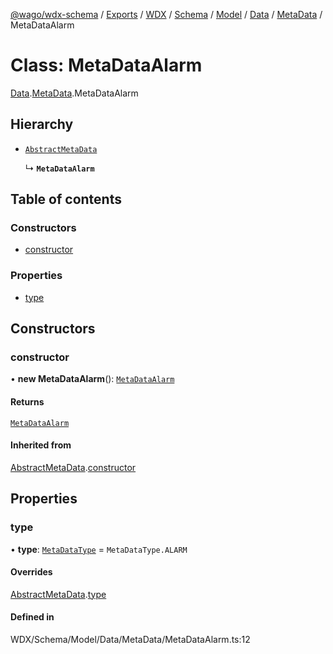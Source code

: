 [@wago/wdx-schema](../README.md) / [Exports](../modules.md) / [WDX](../modules/WDX.md) / [Schema](../modules/WDX.Schema.md) / [Model](../modules/WDX.Schema.Model.md) / [Data](../modules/WDX.Schema.Model.Data.md) / [MetaData](../modules/WDX.Schema.Model.Data.MetaData.md) / MetaDataAlarm

# Class: MetaDataAlarm

[Data](../modules/WDX.Schema.Model.Data.md).[MetaData](../modules/WDX.Schema.Model.Data.MetaData.md).MetaDataAlarm

## Hierarchy

- [`AbstractMetaData`](WDX.Schema.Model.Data.MetaData.AbstractMetaData.md)

  ↳ **`MetaDataAlarm`**

## Table of contents

### Constructors

- [constructor](WDX.Schema.Model.Data.MetaData.MetaDataAlarm.md#constructor)

### Properties

- [type](WDX.Schema.Model.Data.MetaData.MetaDataAlarm.md#type)

## Constructors

### constructor

• **new MetaDataAlarm**(): [`MetaDataAlarm`](WDX.Schema.Model.Data.MetaData.MetaDataAlarm.md)

#### Returns

[`MetaDataAlarm`](WDX.Schema.Model.Data.MetaData.MetaDataAlarm.md)

#### Inherited from

[AbstractMetaData](WDX.Schema.Model.Data.MetaData.AbstractMetaData.md).[constructor](WDX.Schema.Model.Data.MetaData.AbstractMetaData.md#constructor)

## Properties

### type

• **type**: [`MetaDataType`](../enums/WDX.Schema.Model.Data.MetaData.MetaDataType.md) = `MetaDataType.ALARM`

#### Overrides

[AbstractMetaData](WDX.Schema.Model.Data.MetaData.AbstractMetaData.md).[type](WDX.Schema.Model.Data.MetaData.AbstractMetaData.md#type)

#### Defined in

WDX/Schema/Model/Data/MetaData/MetaDataAlarm.ts:12
